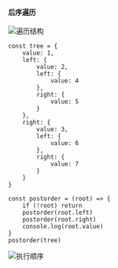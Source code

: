 #### 后序遍历
![遍历结构](https://pic.imgdb.cn/item/5f1fdb7d14195aa594b40b8a.png)

```
const tree = {
    value: 1,
    left: {
        value: 2,
        left: {
            value: 4
        },
        right: {
            value: 5
        }
    },
    right: {
        value: 3,
        left: {
            value: 6
        },
        right: {
            value: 7
        }
    }
}

const postorder = (root) => {
    if (!root) return
    postorder(root.left)
    postorder(root.right)
    console.log(root.value)
}
postorder(tree)
```

![执行顺序](https://pic.imgdb.cn/item/5f20d1bc14195aa594decdee.jpg)